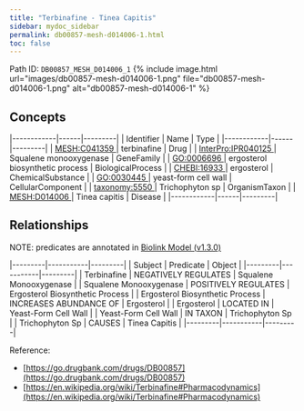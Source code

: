 ```yaml
---
title: "Terbinafine - Tinea Capitis"
sidebar: mydoc_sidebar
permalink: db00857-mesh-d014006-1.html
toc: false 
---
```



Path ID: `DB00857_MESH_D014006_1`
{% include image.html url="images/db00857-mesh-d014006-1.png" file="db00857-mesh-d014006-1.png" alt="db00857-mesh-d014006-1" %}

## Concepts

|------------|------|---------|
| Identifier | Name | Type    |
|------------|------|---------|
| <a href="https://identifiers.org/MESH:C041359">MESH:C041359 </a> | terbinafine | Drug |
| <a href="https://identifiers.org/InterPro:IPR040125">InterPro:IPR040125 </a> | Squalene monooxygenase | GeneFamily |
| <a href="https://identifiers.org/GO:0006696">GO:0006696 </a> | ergosterol biosynthetic process | BiologicalProcess |
| <a href="https://identifiers.org/CHEBI:16933">CHEBI:16933 </a> | ergosterol | ChemicalSubstance |
| <a href="https://identifiers.org/GO:0030445">GO:0030445 </a> | yeast-form cell wall | CellularComponent |
| <a href="https://identifiers.org/taxonomy:5550">taxonomy:5550 </a> | Trichophyton sp | OrganismTaxon |
| <a href="https://identifiers.org/MESH:D014006">MESH:D014006 </a> | Tinea capitis | Disease |
|------------|------|---------|

## Relationships


NOTE: predicates are annotated in <a href="https://github.com/biolink/biolink-model/releases/tag/v1.3.0">Biolink Model (v1.3.0)</a>

|---------|-----------|---------|
| Subject | Predicate | Object  |
|---------|-----------|---------|
| Terbinafine | NEGATIVELY REGULATES | Squalene Monooxygenase |
| Squalene Monooxygenase | POSITIVELY REGULATES | Ergosterol Biosynthetic Process |
| Ergosterol Biosynthetic Process | INCREASES ABUNDANCE OF | Ergosterol |
| Ergosterol | LOCATED IN | Yeast-Form Cell Wall |
| Yeast-Form Cell Wall | IN TAXON | Trichophyton Sp |
| Trichophyton Sp | CAUSES | Tinea Capitis |
|---------|-----------|---------|

Reference: 
  - [https://go.drugbank.com/drugs/DB00857](https://go.drugbank.com/drugs/DB00857)
  - [https://en.wikipedia.org/wiki/Terbinafine#Pharmacodynamics](https://en.wikipedia.org/wiki/Terbinafine#Pharmacodynamics)
